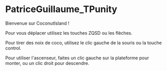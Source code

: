 # PatriceGuillaume_TPunity

Bienvenue sur CoconutIsland ! 

Pour vous déplacer utilisez les touches ZQSD ou les flèches.

Pour tirer des noix de coco, utilisez le clic gauche de la souris ou la touche control.

Pour utiliser l'ascenseur, faites un clic gauche sur la plateforme pour monter, ou un clic droit pour descendre.

